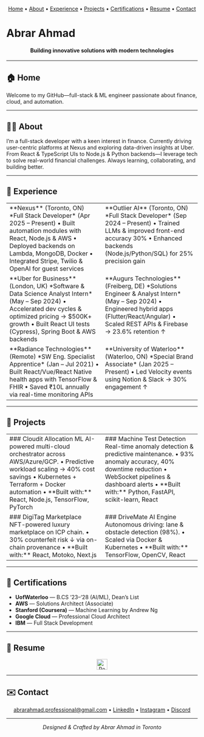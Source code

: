 
<!--
  🌟 README for Cloudit Allocation ML & Machine Test Detection
-->

<!-- Navigation -->
<p align="center">
  <a href="#home">Home</a> •
  <a href="#about">About</a> •
  <a href="#experience">Experience</a> •
  <a href="#projects">Projects</a> •
  <a href="#certifications">Certifications</a> •
  <a href="#resume">Resume</a> •
  <a href="#contact">Contact</a>
</p>

# Abrar Ahmad  
<h4 align="center">Building innovative solutions with modern technologies</h4>

---

## 🏠 Home  
Welcome to my GitHub—full-stack & ML engineer passionate about finance, cloud, and automation.

---

## 🧑‍💻 About  
I’m a full-stack developer with a keen interest in finance. Currently driving user-centric platforms at Nexus and exploring data-driven insights at Uber. From React & TypeScript UIs to Node.js & Python backends—I leverage tech to solve real-world financial challenges. Always learning, collaborating, and building better.

---

## 💼 Experience  
<table width="100%" style="table-layout:fixed; word-wrap:break-word;">
  <tr>
    <td width="50%" valign="top">
      **Nexus** (Toronto, ON)  
      *Full Stack Developer* (Apr 2025 – Present)  
      • Built automation modules with React, Node.js & AWS  
      • Deployed backends on Lambda, MongoDB, Docker  
      • Integrated Stripe, Twilio & OpenAI for guest services  
    </td>
    <td width="50%" valign="top">
      **Outlier AI** (Toronto, ON)  
      *Full Stack Developer* (Sep 2024 – Present)  
      • Trained LLMs & improved front-end accuracy 30%  
      • Enhanced backends (Node.js/Python/SQL) for 25% precision gain  
    </td>
  </tr>
  <tr>
    <td width="50%" valign="top">
      **Uber for Business** (London, UK)  
      *Software & Data Science Analyst Intern* (May – Sep 2024)  
      • Accelerated dev cycles & optimized pricing → $500K+ growth  
      • Built React UI tests (Cypress), Spring Boot & AWS backends  
    </td>
    <td width="50%" valign="top">
      **Augurs Technologies** (Freiberg, DE)  
      *Solutions Engineer & Analyst Intern* (May – Sep 2024)  
      • Engineered hybrid apps (Flutter/React/Angular)  
      • Scaled REST APIs & Firebase → 23.6% retention ↑  
    </td>
  </tr>
  <tr>
    <td width="50%" valign="top">
      **Radiance Technologies** (Remote)  
      *SW Eng. Specialist Apprentice* (Jan – Jul 2021)  
      • Built React/Vue/React Native health apps with TensorFlow & FHIR  
      • Saved ₹10L annually via real-time monitoring APIs  
    </td>
    <td width="50%" valign="top">
      **University of Waterloo** (Waterloo, ON)  
      *Special Brand Associate* (Jan 2025 – Present)  
      • Led Velocity events using Notion & Slack → 30% engagement ↑  
    </td>
  </tr>
</table>

---

## 🚀 Projects  
<table width="100%" style="table-layout:fixed; word-wrap:break-word;">
  <tr>
    <td width="50%" valign="top">
      ### Cloudit Allocation ML  
      AI-powered multi-cloud orchestrator across AWS/Azure/GCP.  
      • Predictive workload scaling → 40% cost savings  
      • Kubernetes + Terraform + Docker automation  
      • **Built with:** React, Node.js, TensorFlow, PyTorch  
    </td>
    <td width="50%" valign="top">
      ### Machine Test Detection  
      Real-time anomaly detection & predictive maintenance.  
      • 93% anomaly accuracy, 40% downtime reduction  
      • WebSocket pipelines & dashboard alerts  
      • **Built with:** Python, FastAPI, scikit-learn, React  
    </td>
  </tr>
  <tr>
    <td width="50%" valign="top">
      ### DigiTag Marketplace  
      NFT-powered luxury marketplace on ICP chain.  
      • 30% counterfeit risk ↓ via on-chain provenance  
      • **Built with:** React, Motoko, Next.js  
    </td>
    <td width="50%" valign="top">
      ### DriveMate AI Engine  
      Autonomous driving: lane & obstacle detection (98%).  
      • Scaled via Docker & Kubernetes  
      • **Built with:** TensorFlow, OpenCV, React  
    </td>
  </tr>
</table>

---

## 📜 Certifications  
- **UofWaterloo** — B.CS ‘23–‘28 (AI/ML), Dean’s List  
- **AWS** — Solutions Architect (Associate)  
- **Stanford (Coursera)** — Machine Learning by Andrew Ng  
- **Google Cloud** — Professional Cloud Architect  
- **IBM** — Full Stack Development  

---

## 📄 Resume  
<p align="center">
  <a href="https://drive.google.com/file/d/1Jx46095Ik56h0qTjzAlsQRHBzQ0Ni-Wz/view?usp=sharing" target="_blank"><img alt="Resume" src="https://img.shields.io/badge/Resume-Lightgrey?style=for-the-badge&logo=file-pdf&logoColor=white" height="28"/></a>
</p>

---

## ✉️ Contact  
<p align="center">
  <a href="mailto:abrarahmad.professional@gmail.com">abrarahmad.professional@gmail.com</a> •  
  <a href="https://linkedin.com/in/abrar-ahmad-36b949271">LinkedIn</a> •  
  <a href="https://instagram.com/myselfab1510">Instagram</a> •  
  <a href="https://discord.gg/yourserver">Discord</a>  
</p>

---

<p align="center"><em>Designed &amp; Crafted by Abrar Ahmad in Toronto</em></p>
